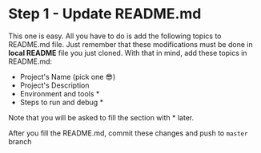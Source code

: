 # Step 1 - Update README.md

This one is easy. All you have to do is add the following topics to README.md file. Just remember that these modifications must be done in **local README** file you just cloned. With that in mind, add these topics in README.md:

  - Project's Name (pick one 😎)
  - Project's Description
  - Environment and tools *
  - Steps to run and debug *

Note that you will be asked to fill the section with * later.

After you fill the README.md, commit these changes and push to `master` branch
